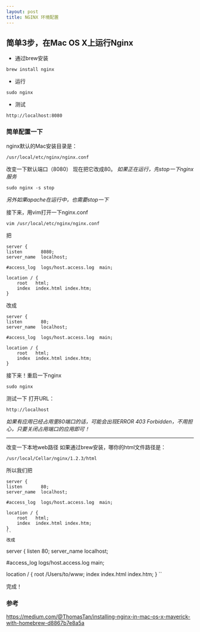 ```yaml
---
layout: post
title: NGINX 环境配置
---
```


## 简单3步，在Mac OS X上运行Nginx

 * 通过brew安装
 ```
 brew install nginx
 ```

 * 运行
 ```
 sudo nginx
 ```

 * 测试
 ```
 http://localhost:8080
 ```

### 简单配置一下
nginx默认的Mac安装目录是：
 ```
 /usr/local/etc/nginx/nginx.conf
 ```
改变一下默认端口（8080）
现在把它改成80。 _如果正在运行，先stop一下nginx服务_
 ```
 sudo nginx -s stop
 ```
_另外如果apache在运行中，也需要stop一下_

接下来，用vim打开一下nginx.conf
 ```
 vim /usr/local/etc/nginx/nginx.conf
 ```
把
```
server {
listen       8080;
server_name  localhost;

#access_log  logs/host.access.log  main;

location / {
    root   html;
    index  index.html index.htm;
}
```
改成
```
server {
listen       80;
server_name  localhost;

#access_log  logs/host.access.log  main;

location / {
    root   html;
    index  index.html index.htm;
}
```
接下来！重启一下nginx
```
sudo nginx
```
测试一下
打开URL：
```
http://localhost
```
_如果有应用已经占用里80端口的话，可能会出现*ERROR 403 Forbidden*，不用担心，只要关闭占用端口的应用即可！_

--------------------

改变一下本地web路径
如果通过brew安装，哪你的html文件路径是：
```
/usr/local/Cellar/nginx/1.2.3/html
```
所以我们把
```
server {
listen       80;
server_name  localhost;

#access_log  logs/host.access.log  main;

location / {
    root   html;
    index  index.html index.htm;
}
``
改成
```
server {
listen       80;
server_name  localhost;

#access_log  logs/host.access.log  main;

location / {
    root   /Users/to/www;
    index  index.html index.htm;
}
``

完成！


### 参考
https://medium.com/@ThomasTan/installing-nginx-in-mac-os-x-maverick-with-homebrew-d8867b7e8a5a